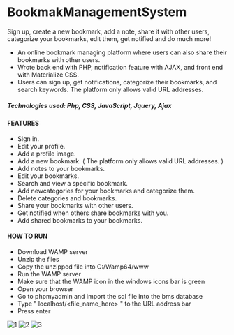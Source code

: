 # BookmakManagementSystem

Sign up, create a new bookmark, add a note, share it with other users, categorize your bookmarks, edit them, get notified and do much more!

* An online bookmark managing platform where users can also share their bookmarks with other users.
* Wrote back end with PHP, notification feature with AJAX, and front end with Materialize CSS.
* Users can sign up, get notifications, categorize their bookmarks, and search keywords. The platform only allows valid URL addresses.

##### Technologies used: Php, CSS, JavaScript, Jquery, Ajax

#### FEATURES
- Sign in.
- Edit your profile.
- Add a profile image.
- Add a new bookmark. ( The platform only allows valid URL addresses. )
- Add notes to your bookmarks.
- Edit your bookmarks.
- Search and view a specific bookmark.
- Add newcategories for your bookmarks and categorize them.
- Delete categories and bookmarks.
- Share your bookmarks with other users.
- Get notified when others share bookmarks with you.
- Add shared bookmarks to your bookmarks.

#### HOW TO RUN
- Download WAMP server
- Unzip the files
- Copy the unzipped file into C:/Wamp64/www
- Run the WAMP server
- Make sure that the WAMP icon in the windows icons bar is green
- Open your browser
- Go to phpmyadmin and import the sql file into the bms database
- Type " localhost/<file_name_here> " to the URL address bar
- Press enter


![1](https://user-images.githubusercontent.com/58864953/100450040-04602600-30c6-11eb-9583-537e14d9a834.jpg)
![2](https://user-images.githubusercontent.com/58864953/100450044-0629e980-30c6-11eb-803f-27dafd10b8f9.jpg)
![3](https://user-images.githubusercontent.com/58864953/100450050-075b1680-30c6-11eb-8be6-7dac53746880.jpg)


